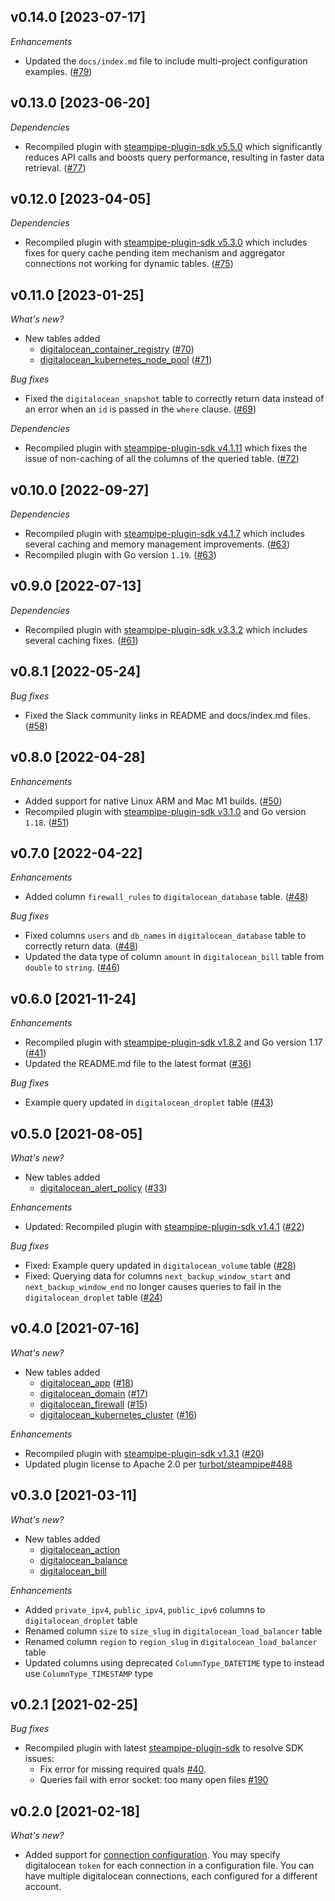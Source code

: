 ## v0.14.0 [2023-07-17]

_Enhancements_

- Updated the `docs/index.md` file to include multi-project configuration examples. ([#79](https://github.com/turbot/steampipe-plugin-digitalocean/pull/79))

## v0.13.0 [2023-06-20]

_Dependencies_

- Recompiled plugin with [steampipe-plugin-sdk v5.5.0](https://github.com/turbot/steampipe-plugin-sdk/blob/v5.5.0/CHANGELOG.md#v550-2023-06-16) which significantly reduces API calls and boosts query performance, resulting in faster data retrieval. ([#77](https://github.com/turbot/steampipe-plugin-digitalocean/pull/77))

## v0.12.0 [2023-04-05]

_Dependencies_

- Recompiled plugin with [steampipe-plugin-sdk v5.3.0](https://github.com/turbot/steampipe-plugin-sdk/blob/main/CHANGELOG.md#v530-2023-03-16) which includes fixes for query cache pending item mechanism and aggregator connections not working for dynamic tables. ([#75](https://github.com/turbot/steampipe-plugin-digitalocean/pull/75))

## v0.11.0 [2023-01-25]

_What's new?_

- New tables added
  - [digitalocean_container_registry](https://hub.steampipe.io/plugins/turbot/digitalocean/tables/digitalocean_container_registry) ([#70](https://github.com/turbot/steampipe-plugin-digitalocean/pull/70))
  - [digitalocean_kubernetes_node_pool](https://hub.steampipe.io/plugins/turbot/digitalocean/tables/digitalocean_kubernetes_node_pool) ([#71](https://github.com/turbot/steampipe-plugin-digitalocean/pull/71))

_Bug fixes_

- Fixed the `digitalocean_snapshot` table to correctly return data instead of an error when an `id` is passed in the `where` clause. ([#69](https://github.com/turbot/steampipe-plugin-digitalocean/pull/69))

_Dependencies_

- Recompiled plugin with [steampipe-plugin-sdk v4.1.11](https://github.com/turbot/steampipe-plugin-sdk/blob/main/CHANGELOG.md#v4111-2023-01-24) which fixes the issue of non-caching of all the columns of the queried table. ([#72](https://github.com/turbot/steampipe-plugin-digitalocean/pull/72))

## v0.10.0 [2022-09-27]

_Dependencies_

- Recompiled plugin with [steampipe-plugin-sdk v4.1.7](https://github.com/turbot/steampipe-plugin-sdk/blob/main/CHANGELOG.md#v417-2022-09-08) which includes several caching and memory management improvements. ([#63](https://github.com/turbot/steampipe-plugin-digitalocean/pull/63))
- Recompiled plugin with Go version `1.19`. ([#63](https://github.com/turbot/steampipe-plugin-digitalocean/pull/63))

## v0.9.0 [2022-07-13]

_Dependencies_

- Recompiled plugin with [steampipe-plugin-sdk v3.3.2](https://github.com/turbot/steampipe-plugin-sdk/blob/main/CHANGELOG.md#v332--2022-07-11) which includes several caching fixes. ([#61](https://github.com/turbot/steampipe-plugin-digitalocean/pull/61))

## v0.8.1 [2022-05-24]

_Bug fixes_

- Fixed the Slack community links in README and docs/index.md files. ([#58](https://github.com/turbot/steampipe-plugin-digitalocean/pull/58))

## v0.8.0 [2022-04-28]

_Enhancements_

- Added support for native Linux ARM and Mac M1 builds. ([#50](https://github.com/turbot/steampipe-plugin-digitalocean/pull/50))
- Recompiled plugin with [steampipe-plugin-sdk v3.1.0](https://github.com/turbot/steampipe-plugin-sdk/blob/main/CHANGELOG.md#v310--2022-03-30) and Go version `1.18`. ([#51](https://github.com/turbot/steampipe-plugin-digitalocean/pull/51))

## v0.7.0 [2022-04-22]

_Enhancements_

- Added column `firewall_rules` to `digitalocean_database` table. ([#48](https://github.com/turbot/steampipe-plugin-digitalocean/pull/48))

_Bug fixes_

- Fixed columns `users` and `db_names` in `digitalocean_database` table to correctly return data. ([#48](https://github.com/turbot/steampipe-plugin-digitalocean/pull/48))
- Updated the data type of column `amount` in `digitalocean_bill` table from `double` to `string`. ([#46](https://github.com/turbot/steampipe-plugin-digitalocean/pull/46))

## v0.6.0 [2021-11-24]

_Enhancements_

- Recompiled plugin with [steampipe-plugin-sdk v1.8.2](https://github.com/turbot/steampipe-plugin-sdk/blob/main/CHANGELOG.md#v182--2021-11-22) and Go version 1.17 ([#41](https://github.com/turbot/steampipe-plugin-digitalocean/pull/41))
- Updated the README.md file to the latest format ([#36](https://github.com/turbot/steampipe-plugin-digitalocean/pull/36))

_Bug fixes_

- Example query updated in `digitalocean_droplet` table ([#43](https://github.com/turbot/steampipe-plugin-digitalocean/pull/43))

## v0.5.0 [2021-08-05]

_What's new?_

- New tables added
  - [digitalocean_alert_policy](https://hub.steampipe.io/plugins/turbot/digitalocean/tables/digitalocean_alert_policy) ([#33](https://github.com/turbot/steampipe-plugin-digitalocean/pull/33))

_Enhancements_

- Updated: Recompiled plugin with [steampipe-plugin-sdk v1.4.1](https://github.com/turbot/steampipe-plugin-sdk/blob/main/CHANGELOG.md#v141--2021-07-20) ([#22](https://github.com/turbot/steampipe-plugin-digitalocean/pull/22))

_Bug fixes_

- Fixed: Example query updated in `digitalocean_volume` table ([#28](https://github.com/turbot/steampipe-plugin-digitalocean/pull/28))
- Fixed: Querying data for columns `next_backup_window_start` and `next_backup_window_end` no longer causes queries to fail in the `digitalocean_droplet` table ([#24](https://github.com/turbot/steampipe-plugin-digitalocean/pull/24))

## v0.4.0 [2021-07-16]

_What's new?_

- New tables added
  - [digitalocean_app](https://hub.steampipe.io/plugins/turbot/digitalocean/tables/digitalocean_app) ([#18](https://github.com/turbot/steampipe-plugin-digitalocean/pull/18))
  - [digitalocean_domain](https://hub.steampipe.io/plugins/turbot/digitalocean/tables/digitalocean_domain) ([#17](https://github.com/turbot/steampipe-plugin-digitalocean/pull/17))
  - [digitalocean_firewall](https://hub.steampipe.io/plugins/turbot/digitalocean/tables/digitalocean_firewall) ([#15](https://github.com/turbot/steampipe-plugin-digitalocean/pull/15))
  - [digitalocean_kubernetes_cluster](https://hub.steampipe.io/plugins/turbot/digitalocean/tables/digitalocean_kubernetes_cluster) ([#16](https://github.com/turbot/steampipe-plugin-digitalocean/pull/16))

_Enhancements_

- Recompiled plugin with [steampipe-plugin-sdk v1.3.1](https://github.com/turbot/steampipe-plugin-sdk/blob/main/CHANGELOG.md#v131--2021-07-15) ([#20](https://github.com/turbot/steampipe-plugin-digitalocean/pull/20))
- Updated plugin license to Apache 2.0 per [turbot/steampipe#488](https://github.com/turbot/steampipe/issues/488)

## v0.3.0 [2021-03-11]

_What's new?_

- New tables added
  - [digitalocean_action](https://hub.steampipe.io/plugins/turbot/digitalocean/tables/digitalocean_action)
  - [digitalocean_balance](https://hub.steampipe.io/plugins/turbot/digitalocean/tables/digitalocean_balance)
  - [digitalocean_bill](https://hub.steampipe.io/plugins/turbot/digitalocean/tables/digitalocean_bill)

_Enhancements_
- Added `private_ipv4`, `public_ipv4`, `public_ipv6` columns to `digitalocean_droplet` table
- Renamed column `size` to `size_slug` in `digitalocean_load_balancer` table
- Renamed column `region` to `region_slug` in `digitalocean_load_balancer` table
- Updated columns using deprecated `ColumnType_DATETIME` type to instead use `ColumnType_TIMESTAMP` type

## v0.2.1 [2021-02-25]

_Bug fixes_

- Recompiled plugin with latest [steampipe-plugin-sdk](https://github.com/turbot/steampipe-plugin-sdk) to resolve SDK issues:
  - Fix error for missing required quals [#40](https://github.com/turbot/steampipe-plugin-sdk/issues/42).
  - Queries fail with error socket: too many open files [#190](https://github.com/turbot/steampipe/issues/190)

## v0.2.0 [2021-02-18]

_What's new?_

- Added support for [connection configuration](https://github.com/turbot/steampipe-plugin-digitalocean/blob/main/docs/index.md#connection-configuration). You may specify digitalocean `token` for each connection in a configuration file. You can have multiple digitalocean connections, each configured for a different account.
